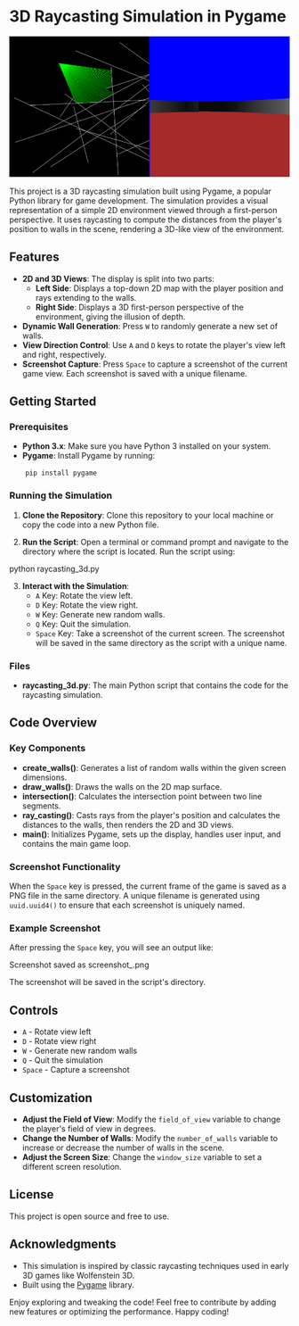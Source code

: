 # 3D Raycasting Simulation in Pygame

![Alt Text](screenshot.png)

This project is a 3D raycasting simulation built using Pygame, a popular Python library for game development. The simulation provides a visual representation of a simple 2D environment viewed through a first-person perspective. It uses raycasting to compute the distances from the player's position to walls in the scene, rendering a 3D-like view of the environment.

## Features

- **2D and 3D Views**: The display is split into two parts:
  - **Left Side**: Displays a top-down 2D map with the player position and rays extending to the walls.
  - **Right Side**: Displays a 3D first-person perspective of the environment, giving the illusion of depth.
- **Dynamic Wall Generation**: Press `W` to randomly generate a new set of walls.
- **View Direction Control**: Use `A` and `D` keys to rotate the player's view left and right, respectively.
- **Screenshot Capture**: Press `Space` to capture a screenshot of the current game view. Each screenshot is saved with a unique filename.

## Getting Started

### Prerequisites

- **Python 3.x**: Make sure you have Python 3 installed on your system.
- **Pygame**: Install Pygame by running:

```
	pip install pygame
```

### Running the Simulation

1. **Clone the Repository**:
   Clone this repository to your local machine or copy the code into a new Python file.

2. **Run the Script**:
   Open a terminal or command prompt and navigate to the directory where the script is located. Run the script using:

  python raycasting_3d.py

3. **Interact with the Simulation**:
   - `A` Key: Rotate the view left.
   - `D` Key: Rotate the view right.
   - `W` Key: Generate new random walls.
   - `Q` Key: Quit the simulation.
   - `Space` Key: Take a screenshot of the current screen. The screenshot will be saved in the same directory as the script with a unique name.

### Files

- **raycasting_3d.py**: The main Python script that contains the code for the raycasting simulation.

## Code Overview

### Key Components

- **create_walls()**: Generates a list of random walls within the given screen dimensions.
- **draw_walls()**: Draws the walls on the 2D map surface.
- **intersection()**: Calculates the intersection point between two line segments.
- **ray_casting()**: Casts rays from the player's position and calculates the distances to the walls, then renders the 2D and 3D views.
- **main()**: Initializes Pygame, sets up the display, handles user input, and contains the main game loop.

### Screenshot Functionality

When the `Space` key is pressed, the current frame of the game is saved as a PNG file in the same directory. A unique filename is generated using `uuid.uuid4()` to ensure that each screenshot is uniquely named.

### Example Screenshot

After pressing the `Space` key, you will see an output like:

Screenshot saved as screenshot_<unique-id>.png

The screenshot will be saved in the script's directory.

## Controls

- `A` - Rotate view left
- `D` - Rotate view right
- `W` - Generate new random walls
- `Q` - Quit the simulation
- `Space` - Capture a screenshot

## Customization

- **Adjust the Field of View**: Modify the `field_of_view` variable to change the player's field of view in degrees.
- **Change the Number of Walls**: Modify the `number_of_walls` variable to increase or decrease the number of walls in the scene.
- **Adjust the Screen Size**: Change the `window_size` variable to set a different screen resolution.

## License

This project is open source and free to use.

## Acknowledgments

- This simulation is inspired by classic raycasting techniques used in early 3D games like Wolfenstein 3D.
- Built using the [Pygame](https://www.pygame.org/) library.

Enjoy exploring and tweaking the code! Feel free to contribute by adding new features or optimizing the performance. Happy coding!
